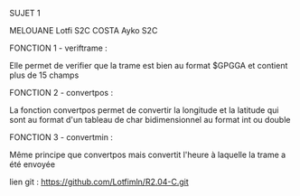 SUJET 1

MELOUANE Lotfi S2C
COSTA Ayko S2C

FONCTION 1 - veriftrame :

Elle permet de verifier que la trame est bien au format $GPGGA
et contient plus de 15 champs

FONCTION 2 - convertpos :

La fonction convertpos permet de convertir la longitude et la latitude qui
sont au format d'un tableau de char bidimensionnel au format int ou double

FONCTION 3 - convertmin :

Même principe que convertpos mais convertit l'heure à laquelle
la trame a été envoyée

lien git : https://github.com/Lotfimln/R2.04-C.git

